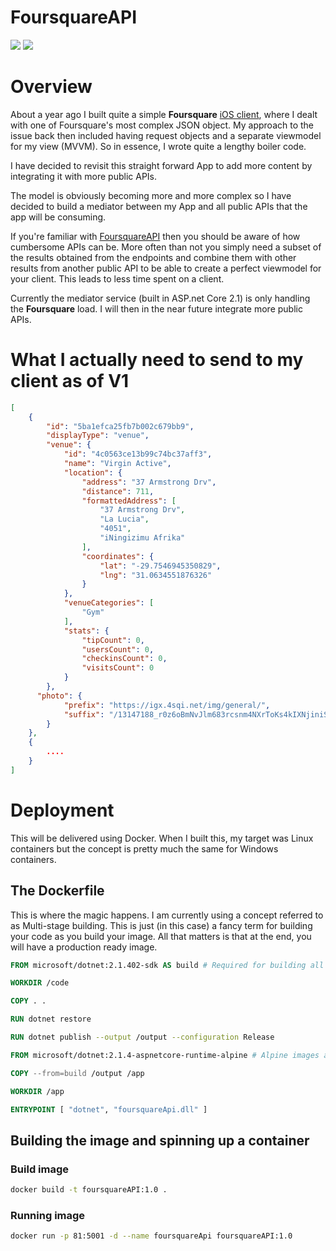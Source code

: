 # FoursquareAPI

![](https://img.shields.io/badge/version-1.0-red.svg)
![](https://img.shields.io/badge/net--core-2.1-blue.svg)

# Overview

About a year ago I built quite a simple **Foursquare** [iOS client](https://github.com/sisimogangg/PopularPlaces), where I dealt with one of Foursquare's most complex JSON object.
My approach to the issue back then included having request objects and a separate viewmodel for my view (MVVM). So in essence, I wrote quite a lengthy boiler code.

I have decided to revisit this straight forward App to add more content by integrating it with more public APIs.

The model is obviously becoming more and more complex so I have decided to build a mediator between my App and all public APIs that the app will be consuming.

If you're familiar with [FoursquareAPI](https://developer.foursquare.com/) then you should be aware of how cumbersome APIs can be. More often than not you simply need a subset of the results obtained from the endpoints and combine them with other results from another public API to be able to create a perfect viewmodel for your client. This leads to less time spent on a client.

Currently the mediator service (built in ASP.net Core 2.1) is only handling the **Foursquare** load. I will then in the near future integrate more public APIs.

# What I actually need to send to my client as of V1

```json
[
    {
        "id": "5ba1efca25fb7b002c679bb9",
        "displayType": "venue",
        "venue": {
            "id": "4c0563ce13b99c74bc37aff3",
            "name": "Virgin Active",
            "location": {
                "address": "37 Armstrong Drv",
                "distance": 711,
                "formattedAddress": [
                    "37 Armstrong Drv",
                    "La Lucia",
                    "4051",
                    "iNingizimu Afrika"
                ],
                "coordinates": {
                    "lat": "-29.7546945350829",
                    "lng": "31.0634551876326"
                }
            },
            "venueCategories": [
                "Gym"
            ],
            "stats": {
                "tipCount": 0,
                "usersCount": 0,
                "checkinsCount": 0,
                "visitsCount": 0
            }
        },
      "photo": {
            "prefix": "https://igx.4sqi.net/img/general/",
            "suffix": "/13147188_r0z6oBmNvJlm683rcsnm4NXrToKs4kIXNjiniSYA6Vs.jpg"
        }
    },
    {
        ....
    }
]
```

# Deployment

This will be delivered using Docker. When I built this, my target was Linux containers but the concept is pretty much the same for Windows containers.

## The Dockerfile

This is where the magic happens. I am currently using a concept referred to as Multi-stage building. This is just (in this case) a fancy term for building your code as you build your image. All that matters is that at the end, you will have a production ready image.

```Dockerfile
FROM microsoft/dotnet:2.1.402-sdk AS build # Required for building all .Net Core Applications

WORKDIR /code

COPY . .

RUN dotnet restore

RUN dotnet publish --output /output --configuration Release

FROM microsoft/dotnet:2.1.4-aspnetcore-runtime-alpine # Alpine images are generally fast and light

COPY --from=build /output /app

WORKDIR /app

ENTRYPOINT [ "dotnet", "foursquareApi.dll" ]
```

## Building the image and spinning up a container

### Build image

```bash
docker build -t foursquareAPI:1.0 .
```

### Running image

```bash
docker run -p 81:5001 -d --name foursquareApi foursquareAPI:1.0
```
